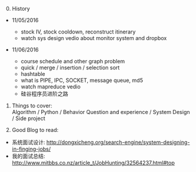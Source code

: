 0. History  
  - 11/05/2016    
    - stock IV, stock cooldown, reconstruct itinerary
    - watch sys design vedio about monitor system and dropbox
  
  - 11/06/2016    
    - course schedule and other graph problem
    - quick / merge / insertion / selection sort
    - hashtable
    - what is PIPE, IPC, SOCKET, message queue, md5  
    - watch mapreduce vedio
    - 硅谷程序员进阶之路
      
1. Things to cover:      
Algorithm / Python / Behavior Question and experience / System Design / Side project  

2. Good Blog to read:
* 系统面试设计: http://dongxicheng.org/search-engine/system-designing-in-finging-jobs/
* 我的面试总结: http://www.mitbbs.co.nz/article_t/JobHunting/32564237.html#top

